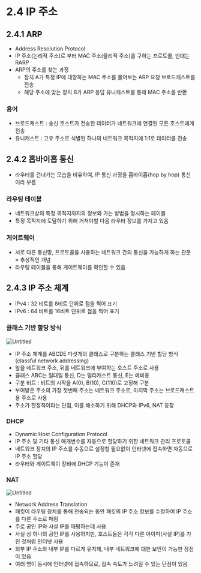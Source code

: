 # 2.4 IP 주소

## 2.4.1 ARP

- Address Resolution Protocol
- IP 주소(논리적 주소)로 부터 MAC 주소(물리적 주소)를 구하는 프로토콜, 반대는 RARP
- ARP의 주소를 찾는 과정
    - 장치 A가 특정 IP에 대항하는 MAC 주소를 물어보는 ARP 요청 브로드캐스트를 전송
    - 해당 주소에 맞는 장치 B가 ARP 응답 유니캐스트를 통해 MAC 주소를 반환

### 용어

- 브로드캐스트 : 송신 호스트가 전송한 데이터가 네트워크에 연결된 모든 호스트에게 전송
- 유니캐스트 : 고유 주소로 식별된 하나의 네트워크 목적지에 1:1로 데이터를 전송

## 2.4.2 홉바이홉 통신

- 라우터를 건너가는 모습을 비유하여, IP 통신 과정을 홉바이홉(hop by hop) 통신이라 부름

### 라우팅 테이블

- 네트워크상의 특정 목적지까지의 정보와 가는 방법을 명시하는 테이블
- 특정 목적지에 도달하기 위해 거쳐야할 다음 라우터 정보를 가지고 있음

### 게이트웨이

- 서로 다른 통신망, 프로토콜을 사용하는 네트워크 간의 통신을 가능하게 하는 관문 = 추상적인 개념
- 라우팅 테이블을 통해 게이트웨이를 확인할 수 있음

## 2.4.3 IP 주소 체계

- IPv4 : 32 비트를 8비트 단위로 점을 찍어 표기
- IPv6 : 64 비트를 16비트 단위로 점을 찍어 표기

### 클래스 기반 할당 방식

![Untitled](https://s3-us-west-2.amazonaws.com/secure.notion-static.com/c21aa455-8e9e-44f2-960e-8fadd06971b3/Untitled.png)

- IP 주소 체계를 ABCDE 다섯개의 클래스로 구분하는 클래스 기반 할당 방식(classful network addressing)
- 앞을 네트워크 주소, 뒤를 네트워크에 부여하는 호스트 주소로 사용
- 클래스 ABC는 일대일 통신, D는 멀티캐스트 통신, E는 예비용
- 구분 비트 : 비트의 시작을 A(0), B(10), C(110)로 고정해 구분
- 부여받은 주소의 가장 첫번째 주소는 네트워크 주소로, 마지막 주소는 브로드캐스트용 주소로 사용
- 주소가 한정적이라는 단점, 이를 해소하기 위해 DHCP와 IPv6, NAT 등장

### DHCP

- Dynamic Host Configuration Protocol
- IP 주소 및 기타 통신 매개변수를 자동으로 할당하기 위한 네트워크 관리 프로토콜
- 네트워크 장치의 IP 주소를 수동으로 설정할 필요없이 인터넷에 접속하면 자동으로 IP 주소 할당
- 라우터와 게이트웨이 장비에 DHCP 기능이 존재

### NAT

![Untitled](https://s3-us-west-2.amazonaws.com/secure.notion-static.com/90b7c166-d481-4242-b754-fd9cdb783e22/Untitled.png)

- Network Address Translation
- 패킷이 라우팅 장치를 통해 전송되는 동안 패킷의 IP 주소 정보를 수정하여 IP 주소를 다른 주소로 매핑
- 주로 공인 IP와 사설 IP를 매핑하는데 사용
- 사실 상 하나의 공인 IP를 사용하지만, 호스트들은 각각 다른 아이피(사설 IP)를 가진 것처럼 인터넷 사용
- 외부 IP 주소와 내부 IP를 다르게 유지해, 내부 네트워크에 대한 보안이 가능한 장점이 있음
- 여러 명이 동시에 인터넷에 접속하므로, 접속 속도가 느려질 수 있는 단점이 있음
